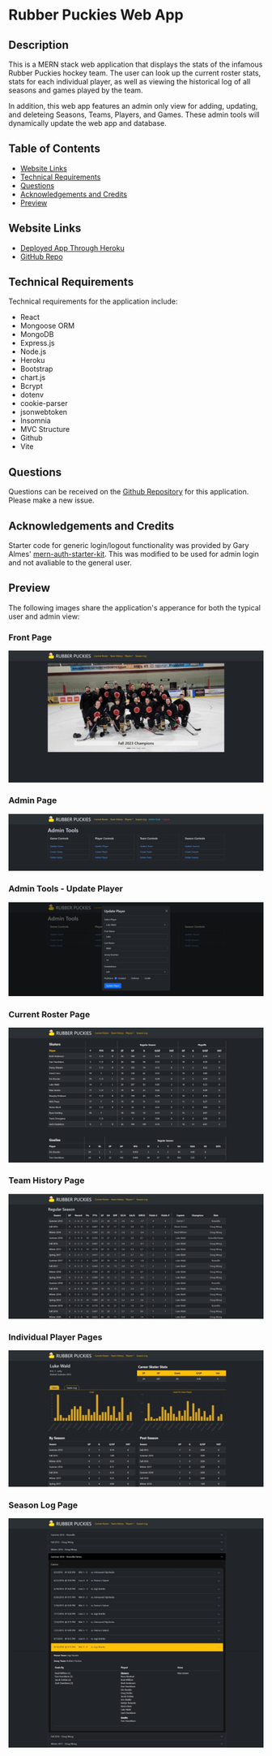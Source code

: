 # Rubber Puckies Web App

## Description
This is a MERN stack web application that displays the stats of the infamous Rubber Puckies hockey team. The user can look up the current roster stats, stats for each individual player, as well as viewing the historical log of all seasons and games played by the team.

In addition, this web app features an admin only view for adding, updating, and deleteing Seasons, Teams, Players, and Games. These admin tools will dynamically update the web app and database.

## Table of Contents
- [Website Links](#website-links)
- [Technical Requirements](#technical-requirements)
- [Questions](#questions)
- [Acknowledgements and Credits](#acknowledgements-and-credits)
- [Preview](#preview)

## Website Links
- [Deployed App Through Heroku](https://rubberpuckies-0b6fa405e1f5.herokuapp.com/roster)
- [GitHub Repo](https://github.com/wald14)

## Technical Requirements

Technical requirements for the application include:

- React
- Mongoose ORM
- MongoDB
- Express.js
- Node.js
- Heroku
- Bootstrap
- chart.js
- Bcrypt
- dotenv
- cookie-parser
- jsonwebtoken
- Insomnia
- MVC Structure
- Github
- Vite

## Questions
Questions can be received on the [Github Repository](https://github.com/wald14) for this application. Please make a new issue.

## Acknowledgements and Credits
Starter code for generic login/logout functionality was provided by Gary Almes' [mern-auth-starter-kit](https://github.com/garytalmes/mern-auth-starter-kit). This was modified to be used for admin login and not avaliable to the general user.

## Preview
The following images share the application's apperance for both the typical user and admin view:

### Front Page
![Image preview of the apps front page](./client/public/assets/images/app-preview-images/rp-webapp-front-page.jpeg)

### Admin Page
![Image preview of the apps admin page](./client/public/assets/images/app-preview-images/rp-webapp-admin-page.jpeg)

### Admin Tools - Update Player 
![Image preview of the apps admin's update player tool](./client/public/assets/images/app-preview-images/rp-webapp-admin-tools-update-player.jpeg)

### Current Roster Page
![Image preview of the apps current roster page](./client/public/assets/images/app-preview-images/rp-webapp-current-roster.jpeg)

### Team History Page
![Image preview of the apps team history page](./client/public/assets/images/app-preview-images/rp-webapp-team-history.jpeg)

### Individual Player Pages
![Image preview of the apps individual player pages](./client/public/assets/images/app-preview-images/rp-webapp-individual-player-page-luke-wald.jpeg)

### Season Log Page
![Image preview of the apps season log pages](./client/public/assets/images/app-preview-images/rp-webapp-season-log.jpeg)